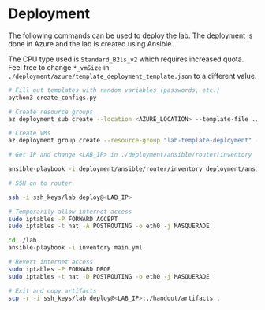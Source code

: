 # Deployment

The following commands can be used to deploy the lab. The deployment is done in Azure and the lab is created using Ansible.

The CPU type used is `Standard_B2ls_v2` which requires increased quota. Feel free to change `*_vmSize` in `./deployment/azure/template_deployment_template.json` to a different value.

```bash
# Fill out templates with random variables (passwords, etc.)
python3 create_configs.py

# Create resource groups
az deployment sub create --location <AZURE_LOCATION> --template-file ./deployment/azure/resource_groups_deployment.json

# Create VMs
az deployment group create --resource-group "lab-template-deployment" --mode Complete --template-file ./deployment/azure/template_deployment_template.json --parameters ./deployment/azure/template_deployment_template.variables.json --query properties.outputs.labIp.value

# Get IP and change <LAB_IP> in ./deployment/ansible/router/inventory 

ansible-playbook -i deployment/ansible/router/inventory deployment/ansible/router/main.yml

# SSH on to router

ssh -i ssh_keys/lab deploy@<LAB_IP>

# Temporarily allow internet access
sudo iptables -P FORWARD ACCEPT
sudo iptables -t nat -A POSTROUTING -o eth0 -j MASQUERADE

cd ./lab
ansible-playbook -i inventory main.yml

# Revert internet access
sudo iptables -P FORWARD DROP
sudo iptables -t nat -D POSTROUTING -o eth0 -j MASQUERADE

# Exit and copy artifacts
scp -r -i ssh_keys/lab deploy@<LAB_IP>:./handout/artifacts .
```